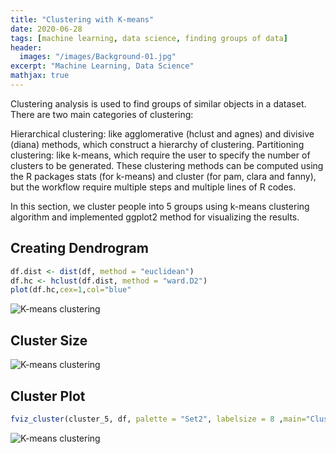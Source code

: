 ```yaml
---
title: "Clustering with K-means"
date: 2020-06-28
tags: [machine learning, data science, finding groups of data]
header:
  images: "/images/Background-01.jpg"
excerpt: "Machine Learning, Data Science"
mathjax: true
---
```

Clustering analysis is used to find groups of similar objects in a dataset. There are two main categories of clustering:

Hierarchical clustering: like agglomerative (hclust and agnes) and divisive (diana) methods, which construct a hierarchy of clustering.
Partitioning clustering: like k-means, which require the user to specify the number of clusters to be generated.
These clustering methods can be computed using the R packages stats (for k-means) and cluster (for pam, clara and fanny), but the workflow require multiple steps and multiple lines of R codes.

In this section, we cluster people into 5 groups using k-means clustering algorithm and implemented ggplot2 method for visualizing the results.


## Creating Dendrogram
```r
df.dist <- dist(df, method = "euclidean")
df.hc <- hclust(df.dist, method = "ward.D2")
plot(df.hc,cex=1,col="blue"
```
<img src="{{ site.url }}{{ site.baseurl }}/images/clusteringwithkmean/Dendrogram.png" alt="K-means clustering">


## Cluster Size
<img src="{{ site.url }}{{ site.baseurl }}/images/clusteringwithkmean/Clustersize.png" alt="K-means clustering">


## Cluster Plot
```r
fviz_cluster(cluster_5, df, palette = "Set2", labelsize = 8 ,main="Cluster Plot", ggtheme = theme_minimal())
```
<img src="{{ site.url }}{{ site.baseurl }}/images/clusteringwithkmean/ClusterPlot.png" alt="K-means clustering">
